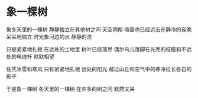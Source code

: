 # 象一棵树

象冬天里的一棵树
静静独立在其他树之间
天空阴郁
喧嚣也已经远去
​在静冷的夜晚 
​呆呆地独立
​时光象河边的水 
​静静的流

只是紧紧地扎根
​在远处的土地里
​树叶已经落尽 
​​偶尔鸟儿落脚在光秃的枝桠
​和不远处的电线杆 默默相望
​

任凭冰雪和寒风
​​​只有紧紧地扎根
​​远处的阳光
​​越过山丘和空气中的寒冷
​​拉长各自的影子


​于是象一棵树
​​冬天里的一棵树 在许多的树之间
​​默然又呆

